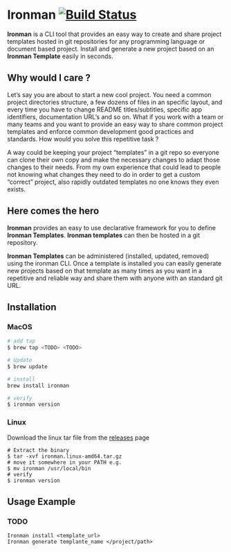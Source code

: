 # Ironman [![Build Status](https://travis-ci.org/ironman-project/ironman.svg?branch=master)](https://travis-ci.org/ironman-project/ironman)

**Ironman** is a CLI tool that provides an easy way to create and share project templates hosted in git repositories for any programming language or document based project. Install and generate a new project based on an **Ironman Template** easily in seconds.  
 
## Why would I care ?  
 
Let’s say you are about to start a new cool project. You need a common project directories structure, a few dozens of files in an specific layout, and every time you have to change README titles/subtitles, specific app identifiers, documentation URL’s and so on.  What if you work with a team or many teams and you want to provide an easy way to share common project templates and enforce common development good practices and standards.  How would you solve this repetitive task ? 
 
A way could be keeping your project “templates” in a git repo so everyone can clone their own copy and make the necessary changes to adapt those changes to their needs. From my own experience that could lead to people not knowing what changes they need to do in order to get a custom “correct” project,  also rapidly outdated templates no one knows they even exists.
 
## Here comes the hero 
 
**Ironman** provides an easy to use declarative framework for you to define **Ironman Templates**. **Ironman templates** can then be hosted in a git repository.
 
**Ironman Templates** can be  administered (installed, updated, removed) using the ironman CLI. Once a template is installed you can easily generate new projects based on that template as many times as you want in a repetitive and reliable way and share them with anyone with an standard git URL. 
 


## Installation

### MacOS

```bash
# add tap
$ brew tap <TODO> <TODO>

# Update
$ brew update

# install
brew install ironman

# verify
$ ironman version
```

### Linux

Download the linux tar file from the [releases](https://github.com/ironman-project/ironman/releases) page

```
# Extract the binary
$ tar -xvf ironman.linux-amd64.tar.gz
# move it somewhere in your PATH e.g.
$ mv ironman /usr/local/bin
# verify
$ ironman version
```

## Usage Example 
 
### TODO

```
Ironman install <template_url>
Ironman generate templante_name </project/path>
```


